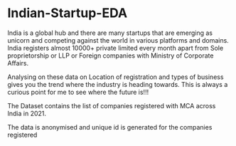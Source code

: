 # Indian-Startup-EDA
India is a global hub and there are many startups that are emerging as unicorn and competing against the world in various platforms and domains.
India registers almost 10000+ private limited every month apart from Sole proprietorship or LLP or Foreign companies with Ministry of Corporate Affairs.

Analysing on these data on Location of registration and types of business gives you the trend where the industry is heading towards.
This is always a curious point for me to see where the future is!!!

The Dataset contains the list of companies registered with MCA across India in 2021.

The data is anonymised and unique id is generated for the companies registered
